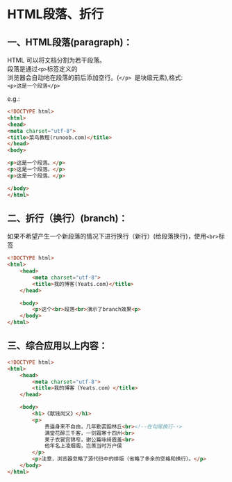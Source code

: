 # HTML段落、折行


## 一、HTML段落(paragraph)：

HTML 可以将文档分割为若干段落。  
段落是通过` <p> `标签定义的  
浏览器会自动地在段落的前后添加空行。(`</p> `是块级元素),格式:  
`<p>这是一个段落</p>`

e.g.:
```html
<!DOCTYPE html>
<html>
<head>
<meta charset="utf-8">
<title>菜鸟教程(runoob.com)</title>
</head>
<body>

<p>这是一个段落。</p>
<p>这是一个段落。</p>
<p>这是一个段落。</p>

</body>
</html>
```



## 二、折行（换行）(branch)：
如果不希望产生一个新段落的情况下进行换行（新行）(给段落换行)，使用` <br> `标签

```html
<!DOCTYPE html>
<html>
    <head>
        <meta charset="utf-8">
        <title>我的博客(Yeats.com)</title>
    </head>

    <body>
        <p>这个<br>段落<br>演示了branch效果<p>
    </body>
</html>
```





## 三、综合应用以上内容：
```html
<!DOCTYPE html>
<html>
    <head>
        <meta charset="utf-8">
        <title>我的博客（Yeats.com）</title>
    </head>

    <body>
        <h1>《献钱尚父》</h1> 
        <p>
            贵逼身来不自由，几年勤苦蹈林丘<br><!--在句尾换行-->
            满堂花醉三千客，一剑霜寒十四州<br>
            莱子衣裳宫锦窄，谢公篇咏绮霞羞<br>
            他年名上凌烟阁，岂羡当时万户侯
        </p>
        <p>注意，浏览器忽略了源代码中的排版（省略了多余的空格和换行）。</p>
    </body>
</html>
```